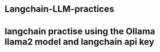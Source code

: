 # Langchain-LLM-practices

# langchain practise using the Ollama llama2 model and langchain api key
